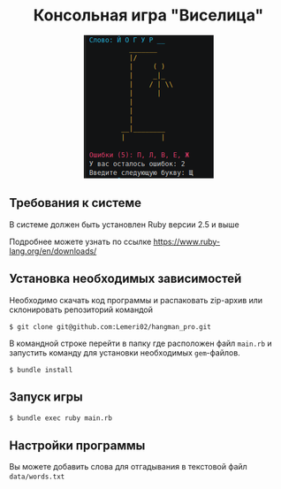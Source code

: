 <h1 align="center">Консольная игра "Виселица"</h1>

<p align="center">
  <img src="src/hungman.png"/>
</p>

## Требования к системе
В системе должен быть установлен Ruby версии 2.5 и выше

Подробнее можете узнать по ссылке https://www.ruby-lang.org/en/downloads/

## Установка необходимых зависимостей
Необходимо скачать код программы и распаковать zip-архив или склонировать репозиторий командой

```
$ git clone git@github.com:Lemeri02/hangman_pro.git
```

В командной строке перейти в папку где расположен файл `main.rb` и запустить команду для установки необходимых `gem`-файлов.

```
$ bundle install
```

## Запуск игры

```
$ bundle exec ruby main.rb
```

## Настройки программы

Вы можете добавить слова для отгадывания в текстовой файл `data/words.txt`
